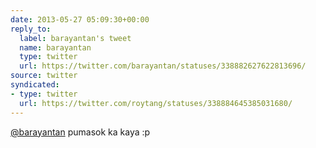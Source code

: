 ```yaml
---
date: 2013-05-27 05:09:30+00:00
reply_to:
  label: barayantan's tweet
  name: barayantan
  type: twitter
  url: https://twitter.com/barayantan/statuses/338882627622813696/
source: twitter
syndicated:
- type: twitter
  url: https://twitter.com/roytang/statuses/338884645385031680/
---
```


[@barayantan](https://twitter.com/barayantan/) pumasok ka kaya :p